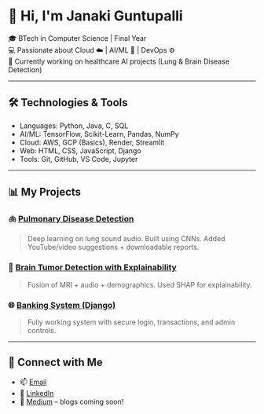 # 👋 Hi, I'm Janaki Guntupalli

🎓 BTech in Computer Science | Final Year  
💻 Passionate about Cloud ☁️ | AI/ML 🤖 | DevOps ⚙️  
📍 Currently working on healthcare AI projects (Lung & Brain Disease Detection)

---

## 🛠️ Technologies & Tools

- Languages: Python, Java, C, SQL  
- AI/ML: TensorFlow, Scikit-Learn, Pandas, NumPy  
- Cloud: AWS, GCP (Basics), Render, Streamlit  
- Web: HTML, CSS, JavaScript, Django  
- Tools: Git, GitHub, VS Code, Jupyter

---

## 📊 My Projects

### 🫁 [Pulmonary Disease Detection](https://github.com/your-link)
> Deep learning on lung sound audio. Built using CNNs. Added YouTube/video suggestions + downloadable reports.

### 🧠 [Brain Tumor Detection with Explainability](https://github.com/your-link)
> Fusion of MRI + audio + demographics. Used SHAP for explainability.

### 🌐 [Banking System (Django)](https://github.com/your-link)
> Fully working system with secure login, transactions, and admin controls.

---

## 📢 Connect with Me

- 📫 [Email](mailto:gjanaki2507@gmail.com)
- 💼 [LinkedIn](https://www.linkedin.com/in/janaki-guntupalli/)
- 📝 [Medium](https://medium.com/@gjanaki2507) – blogs coming soon!
